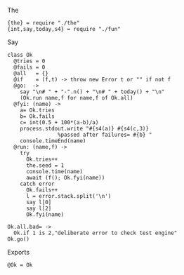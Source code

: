 The

    {the} = require "./the"
    {int,say,today,s4} = require "./fun"

Say

    class Ok
      @tries = 0
      @fails = 0
      @all   = {}
      @if    = (f,t) -> throw new Error t or "" if not f
      @go:  ->
        say "\n# " + "-".n() + "\n# " + today() + "\n"
        (Ok.run name,f for name,f of Ok.all)
      @fyi: (name) ->
        a= Ok.tries
        b= Ok.fails
        c= int(0.5 + 100*(a-b)/a)
        process.stdout.write "#{s4(a)} #{s4(c,3)}
                    %passed after failures= #{b} " 
        console.timeEnd(name)
      @run: (name,f) ->
        try
          Ok.tries++
          the.seed = 1
          console.time(name)
          await (f(); Ok.fyi(name))
        catch error
          Ok.fails++
          l = error.stack.split('\n')
          say l[0]
          say l[2]
          Ok.fyi(name)

    Ok.all.bad= -> 
      Ok.if 1 is 2,"deliberate error to check test engine"
    Ok.go()

Exports

    @Ok = Ok

